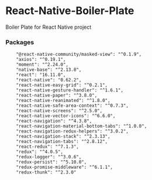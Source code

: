 # React-Native-Boiler-Plate

Boiler Plate for React Native project

### Packages

        "@react-native-community/masked-view": "^0.1.9",
        "axios": "^0.19.1",
        "moment": "^2.24.0",
        "native-base": "^2.13.8",
        "react": "16.11.0",
        "react-native": "0.62.2",
        "react-native-easy-grid": "^0.2.1",
        "react-native-gesture-handler": "^1.6.1",
        "react-native-paper": "^3.8.0",
        "react-native-reanimated": "^1.8.0",
        "react-native-safe-area-context": "^0.7.3",
        "react-native-screens": "^2.5.0",
        "react-native-vector-icons": "^6.6.0",
        "react-navigation": "^4.3.8",
        "react-navigation-material-bottom-tabs": "^1.0.0",
        "react-navigation-redux-helpers": "^3.0.2",
        "react-navigation-stack": "^2.3.13",
        "react-navigation-tabs": "^2.8.12",
        "react-redux": "^7.1.3",
        "redux": "^4.0.5",
        "redux-logger": "^3.0.6",
        "redux-persist": "^5.10.0",
        "redux-promise-middleware": "^6.1.1",
        "redux-thunk": "^2.3.0"
